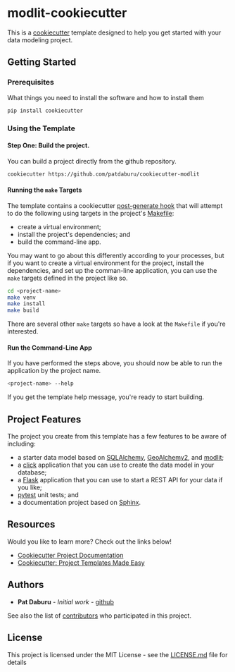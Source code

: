 # modlit-cookiecutter

This is a [cookiecutter](https://cookiecutter.readthedocs.io/en/latest/) template designed to help you get started with your data modeling project.

## Getting Started

### Prerequisites

What things you need to install the software and how to install them

```bash
pip install cookiecutter
```

### Using the Template

#### Step One: Build the project.
You can build a project directly from the github repository.

```bash
cookiecutter https://github.com/patdaburu/cookiecutter-modlit
```

#### Running the `make` Targets

The template contains a cookiecutter [post-generate hook](http://cookiecutter.readthedocs.io/en/latest/advanced/hooks.html) that will attempt to do the following using targets in the project's [Makefile](https://www.gnu.org/software/make/):

* create a virtual environment;
* install the project's dependencies; and
* build the command-line app.

You may want to go about this differently according to your processes, but if you want to create a virtual environment for the project, install the dependencies, and set up the comman-line application, you can use the `make` targets defined in the project like so.

```bash
cd <project-name>
make venv
make install
make build
```

There are several other `make` targets so have a look at the `Makefile` if you're interested.

#### Run the Command-Line App

If you have performed the steps above, you should now be able to run the application by the project name.

```bash
<project-name> --help
```

If you get the template help message, you're ready to start building.

## Project Features

The project you create from this template has a few features to be aware of including:

* a starter data model based on [SQLAlchemy](https://www.sqlalchemy.org/), [GeoAlchemy2](http://geoalchemy-2.readthedocs.io/en/latest/), and [modlit](http://modlit.readthedocs.io/en/latest/);
* a [click](http://click.pocoo.org/5/) application that you can use to create the data model in your database;
* a [Flask](http://flask.pocoo.org/) application that you can use to start a REST API for your data if you like;
* [pytest](https://docs.pytest.org/en/latest/) unit tests; and
* a documentation project based on [Sphinx](http://www.sphinx-doc.org/en/master/usage/quickstart.html).

## Resources

Would you like to learn more?  Check out the links below!

* [Cookiecutter Project Documentation](https://cookiecutter.readthedocs.io/en/latest/)
* [Cookiecutter: Project Templates Made Easy](https://www.pydanny.com/cookie-project-templates-made-easy.html)


## Authors

* **Pat Daburu** - *Initial work* - [github](https://github.com/patdaburu)

See also the list of [contributors](https://github.com/patdaburu/cookiecutter-modlit/graphs/contributors) who participated in this project.

## License

This project is licensed under the MIT License - see the [LICENSE.md](LICENSE.md) file for details

